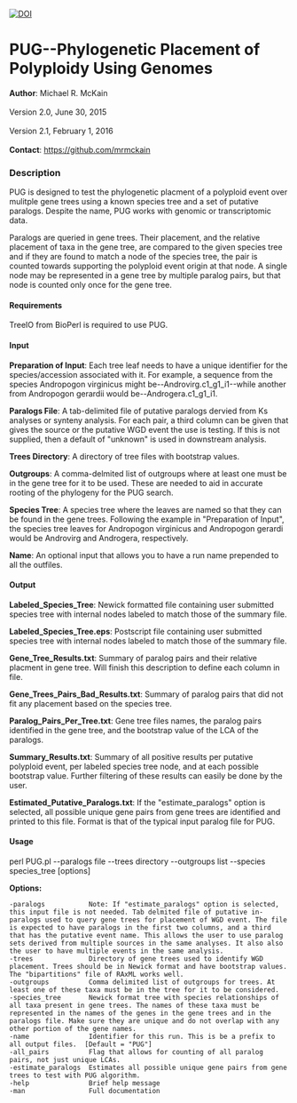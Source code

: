 [![DOI](https://zenodo.org/badge/doi/10.5281/zenodo.19132.svg)](http://dx.doi.org/10.5281/zenodo.19132)

PUG--Phylogenetic Placement of Polyploidy Using Genomes
=============
<b>Author</b>: Michael R. McKain<br>
</br>
Version 2.0, June 30, 2015<br>
</br>
Version 2.1, February 1, 2016
<br></br>
<b>Contact</b>: https://github.com/mrmckain
<h3>Description</h3>

PUG is designed to test the phylogenetic placment of a polyploid event over mulitple gene trees using a known species tree and a set of putative paralogs.
Despite the name, PUG works with genomic or transcriptomic data. 

Paralogs are queried in gene trees. Their placement, and the relative placement of taxa in the gene tree, are compared to the given species tree and if they are found to match a node of the species tree, the pair is counted towards supporting the polyploid event origin at that node. A single node may be represented in a gene tree by multiple paralog pairs, but that node is counted only once for the gene tree.

<h4>Requirements</h4>

TreeIO from BioPerl is required to use PUG.

<h4>Input</h4>

<b>Preparation of Input</b>:
	Each tree leaf needs to have a unique identifier for the species/accession associated with it. For example, a sequence from the species Andropogon virginicus might be--Androvirg.c1_g1_i1--while another from Andropogon gerardii would be--Androgera.c1_g1_i1. 

<b>Paralogs File</b>:
	A tab-delimited file of putative paralogs dervied from Ks analyses or synteny analysis. For each pair, a third column can be given that gives the source or the putative WGD event the use is testing.  If this is not supplied, then a default of "unknown" is used in downstream analysis.

<b>Trees Directory</b>:
	A directory of tree files with bootstrap values. 

<b>Outgroups</b>:
	A comma-delmited list of outgroups where at least one must be in the gene tree for it to be used. These are needed to aid in accurate rooting of the phylogeny for the PUG search.

<b>Species Tree</b>:
	A species tree where the leaves are named so that they can be found in the gene trees. Following the example in "Preparation of Input", the species tree leaves for Andropogon virginicus and Andropogon gerardi would be Androvirg and Androgera, respectively.

<b>Name</b>:
	An optional input that allows you to have a run name prepended to all the outfiles.

<h4>Output</h4>

<b>Labeled_Species_Tree</b>:
        Newick formatted file containing user submitted species tree with internal nodes labeled to match those of the summary file.

<b>Labeled_Species_Tree.eps</b>:
	Postscript file containing user submitted species tree with internal nodes labeled to match those of the summary file.

<b>Gene_Tree_Results.txt</b>:
	Summary of paralog pairs and their relative placment in gene tree. Will finish this description to define each column in file.

<b>Gene_Trees_Pairs_Bad_Results.txt</b>:
	Summary of paralog pairs that did not fit any placement based on the species tree.

<b>Paralog_Pairs_Per_Tree.txt</b>:
	Gene tree files names, the paralog pairs identified in the gene tree, and the bootstrap value of the LCA of the paralogs.

<b>Summary_Results.txt</b>:
	Summary of all positive results per putative polyploid event, per labeled species tree node, and at each possible bootstrap value.  Further filtering of these results can 	  easily be done by the user.

<b>Estimated_Putative_Paralogs.txt</b>:
	If the "estimate_paralogs" option is selected, all possible unique gene pairs from gene trees are identified and printed to this file.  Format is that of the typical input paralog file for PUG.

<h4>Usage</h4>

perl PUG.pl --paralogs file --trees directory --outgroups list --species species_tree [options]

<b>Options:</b>
         
	-paralogs    		Note: If "estimate_paralogs" option is selected, this input file is not needed. Tab delmited file of putative in-paralogs used to query gene trees for placement of WGD event. The file is expected to have paralogs in the first two columns, and a third that has the putative event name. This allows the user to use paralog sets derived from multiple sources in the same analyses. It also also the user to have multiple events in the same analysis.
	-trees    			Directory of gene trees used to identify WGD placement. Trees should be in Newick format and have bootstrap values. The "bipartitions" file of RAxML works well.
	-outgroups     		Comma delimited list of outgroups for trees. At least one of these taxa must be in the tree for it to be considered.
	-species_tree     	Newick format tree with species relationships of all taxa present in gene trees. The names of these taxa must be represented in the names of the genes in the gene trees and in the paralogs file. Make sure they are unique and do not overlap with any other portion of the gene names.
	-name    			Identifier for this run. This is be a prefix to all output files.  [Default = "PUG"]
	-all_pairs			Flag that allows for counting of all paralog pairs, not just unique LCAs.
	-estimate_paralogs	Estimates all possible unique gene pairs from gene trees to test with PUG algorithm.
	-help    			Brief help message
	-man    			Full documentation



